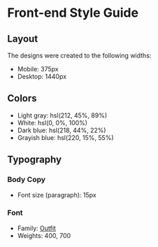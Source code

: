 # Front-end Style Guide

## Layout

The designs were created to the following widths:

- Mobile: 375px
- Desktop: 1440px

## Colors

- Light gray: hsl(212, 45%, 89%)
- White: hsl(0, 0%, 100%)
- Dark blue: hsl(218, 44%, 22%)
- Grayish blue: hsl(220, 15%, 55%)

## Typography

### Body Copy

- Font size (paragraph): 15px

### Font

- Family: [Outfit](https://fonts.google.com/specimen/Outfit)
- Weights: 400, 700
